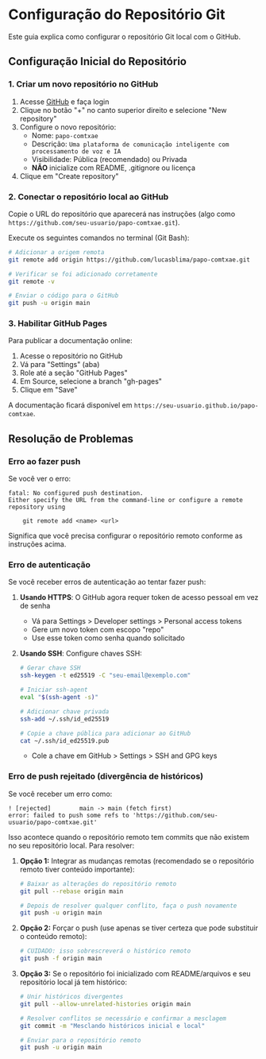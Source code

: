 # Configuração do Repositório Git

Este guia explica como configurar o repositório Git local com o GitHub.

## Configuração Inicial do Repositório

### 1. Criar um novo repositório no GitHub

1. Acesse [GitHub](https://github.com) e faça login
2. Clique no botão "+" no canto superior direito e selecione "New repository"
3. Configure o novo repositório:
   - Nome: `papo-comtxae`
   - Descrição: `Uma plataforma de comunicação inteligente com processamento de voz e IA`
   - Visibilidade: Pública (recomendado) ou Privada
   - **NÃO** inicialize com README, .gitignore ou licença
4. Clique em "Create repository"

### 2. Conectar o repositório local ao GitHub 

Copie o URL do repositório que aparecerá nas instruções (algo como `https://github.com/seu-usuario/papo-comtxae.git`).

Execute os seguintes comandos no terminal (Git Bash):

```bash
# Adicionar a origem remota
git remote add origin https://github.com/lucasblima/papo-comtxae.git

# Verificar se foi adicionado corretamente
git remote -v

# Enviar o código para o GitHub
git push -u origin main
```

### 3. Habilitar GitHub Pages

Para publicar a documentação online:

1. Acesse o repositório no GitHub
2. Vá para "Settings" (aba)
3. Role até a seção "GitHub Pages"
4. Em Source, selecione a branch "gh-pages"
5. Clique em "Save"

A documentação ficará disponível em `https://seu-usuario.github.io/papo-comtxae`.

## Resolução de Problemas

### Erro ao fazer push

Se você ver o erro:
```
fatal: No configured push destination.
Either specify the URL from the command-line or configure a remote repository using

    git remote add <name> <url>
```

Significa que você precisa configurar o repositório remoto conforme as instruções acima.

### Erro de autenticação

Se você receber erros de autenticação ao tentar fazer push:

1. **Usando HTTPS**: O GitHub agora requer token de acesso pessoal em vez de senha
   - Vá para Settings > Developer settings > Personal access tokens
   - Gere um novo token com escopo "repo"
   - Use esse token como senha quando solicitado

2. **Usando SSH**: Configure chaves SSH:
   ```bash
   # Gerar chave SSH
   ssh-keygen -t ed25519 -C "seu-email@exemplo.com"
   
   # Iniciar ssh-agent
   eval "$(ssh-agent -s)"
   
   # Adicionar chave privada
   ssh-add ~/.ssh/id_ed25519
   
   # Copie a chave pública para adicionar ao GitHub
   cat ~/.ssh/id_ed25519.pub
   ```
   - Cole a chave em GitHub > Settings > SSH and GPG keys

### Erro de push rejeitado (divergência de históricos)

Se você receber um erro como:
```
! [rejected]        main -> main (fetch first)
error: failed to push some refs to 'https://github.com/seu-usuario/papo-comtxae.git'
```

Isso acontece quando o repositório remoto tem commits que não existem no seu repositório local. Para resolver:

1. **Opção 1:** Integrar as mudanças remotas (recomendado se o repositório remoto tiver conteúdo importante):
   ```bash
   # Baixar as alterações do repositório remoto
   git pull --rebase origin main
   
   # Depois de resolver qualquer conflito, faça o push novamente
   git push -u origin main
   ```

2. **Opção 2:** Forçar o push (use apenas se tiver certeza que pode substituir o conteúdo remoto):
   ```bash
   # CUIDADO: isso sobrescreverá o histórico remoto
   git push -f origin main
   ```

3. **Opção 3:** Se o repositório foi inicializado com README/arquivos e seu repositório local já tem histórico:
   ```bash
   # Unir históricos divergentes
   git pull --allow-unrelated-histories origin main
   
   # Resolver conflitos se necessário e confirmar a mesclagem
   git commit -m "Mesclando históricos inicial e local"
   
   # Enviar para o repositório remoto
   git push -u origin main
   ```
